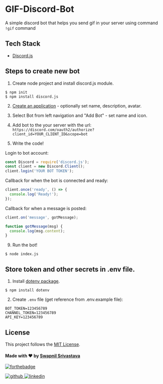 # GIF-Discord-Bot
A simple discord bot that helps you send gif in your server using command `!gif` command

## Tech Stack
- [Discord.js](https://discord.js.org/)

## Steps to create new bot 

1. Create node project and install discord.js module.

```
$ npm init
$ npm install discord.js
```

2. [Create an application](https://discord.com/developers/applications/) - optionally set name, description, avatar.

3. Select Bot from left navigation and "Add Bot" - set name and icon.

4. Add bot to the your server with the url: `https://discord.com/oauth2/authorize?client_id=YOUR_CLIENT_ID&scope=bot`

5. Write the code!

Login to bot account:
```javascript
const Discord = require('discord.js');
const client = new Discord.Client();
client.login('YOUR BOT TOKEN');
```

Callback for when the bot is connected and ready:
```javascript
client.once('ready', () => {
  console.log('Ready!');
});
```

Callback for when a message is posted:
```javascript
client.on('message', gotMessage);

function gotMessage(msg) {
  console.log(msg.content);
}
```

9. Run the bot!

```
$ node index.js
```

## Store token and other secrets in .env file.

1. Install [dotenv package](https://www.npmjs.com/package/dotenv).
```
$ npm install dotenv
```

2. Create `.env` file (get reference from .env.example file):

```
BOT_TOKEN=123456789
CHANNEL_TOKEN=123456789
API_KEY=123456789
```


## License

This project follows the [MIT License](/LICENSE).

#### Made with ♥ by <a href="https://swapnilsparsh.github.io/">Swapnil Srivastava</a>
[![forthebadge](https://forthebadge.com/images/badges/built-with-love.svg)](https://swapnilsparsh.github.io/)

<a href="https://github.com/swapnilsparsh" target="_blank">
<img src=https://img.shields.io/badge/github-%2324292e.svg?&style=for-the-badge&logo=github&logoColor=white alt=github style="margin-bottom: 5px;" />
</a>
<a href="https://www.linkedin.com/in/swapnil-srivastava-sparsh/" target="_blank">
<img src=https://img.shields.io/badge/linkedin-%231E77B5.svg?&style=for-the-badge&logo=linkedin&logoColor=white alt=linkedin style="margin-bottom: 5px;" />
</a>
